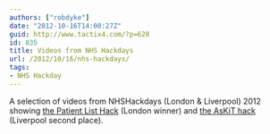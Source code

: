 ```yaml
---
authors: ["robdyke"]
date: "2012-10-16T14:00:27Z"
guid: http://www.tactix4.com/?p=628
id: 835
title: Videos from NHS Hackdays
url: /2012/10/16/nhs-hackdays/
tags:
- NHS Hackday
---
```

A selection of videos from NHSHackdays (London &#038; Liverpool) 2012 showing [the Patient List Hack](http://www.tactix4.com/open-source/patientlist-wins-first-nhs-hackday) (London winner) and [the AsKiT hack](http://www.tactix4.com/open-source/askit-collaboration-comes-second-at-liverpool-nhs-hackday) (Liverpool second place).

<!-- iframe plugin v.3.0 wordpress.org/plugins/iframe/ -->